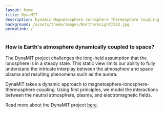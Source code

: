 ```yaml
---
layout: home
title: DynaMIT
description: Dynamic Magnetosphere Ionosphere Thermosphere Coupling
background: /assets/theme/images/NorthernLightISS3.jpg
permalink: /
---
```


### **How is Earth's atmosphere dynamically coupled to space?**

The DynaMIT project challenges the long-held assumption that the ionosphere is in a steady state. This static view limits our ability to fully understand the intricate interplay between the atmosphere and space plasma and resulting phenomena such as the aurora. 

DynaMIT takes a dynamic approach to magnetosphere-ionosphere-thermosphere coupling. Using first principles, we model the interactions between the neutral atmosphere, plasma, and electromagnetic fields.

Read more about the DynaMIT project [here](https://dynamit-uib.github.io/blog/2024/about-dynamit).




<!-- ## Installation

See the demo website for instructions:

- [Installation]({{ '/docs/installation/' | relative_url }})
- [Configuration]({{ '/docs/configuration/' | relative_url }})
- [Markdown]({{ '/docs/markdown/' | relative_url }}) -->
